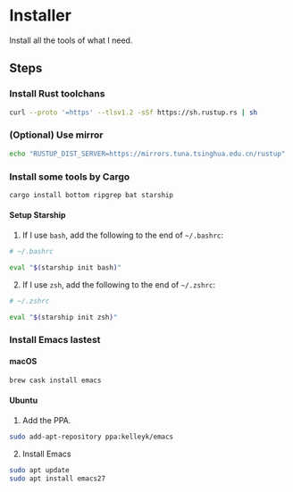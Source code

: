 # Installer

Install all the tools of what I need.

## Steps

### Install Rust toolchans

```sh
curl --proto '=https' --tlsv1.2 -sSf https://sh.rustup.rs | sh
```

### (Optional) Use mirror

```sh
echo "RUSTUP_DIST_SERVER=https://mirrors.tuna.tsinghua.edu.cn/rustup"  >> ~./ .cargo/env
```

### Install some tools by Cargo

```sh
cargo install bottom ripgrep bat starship
```

#### Setup Starship


1. If I use `bash`, add the following to the end of `~/.bashrc`:

```sh
# ~/.bashrc

eval "$(starship init bash)"
```

2. If I use `zsh`, add the following to the end of `~/.zshrc`:

```sh
# ~/.zshrc

eval "$(starship init zsh)"
```

### Install Emacs lastest

#### macOS

```sh
brew cask install emacs
```

#### Ubuntu

1. Add the PPA.

```sh
sudo add-apt-repository ppa:kelleyk/emacs
```

2. Install Emacs

```sh
sudo apt update
sudo apt install emacs27
```
